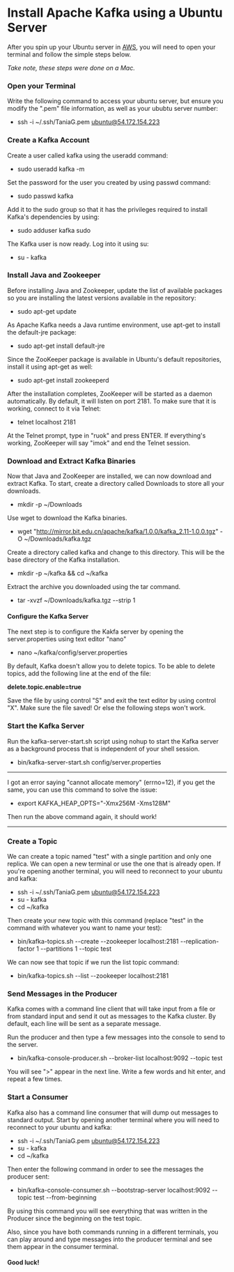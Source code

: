 # Install Apache Kafka using a Ubuntu Server

After you spin up your Ubuntu server in [AWS](https://aws.amazon.com), you will need to open your terminal and follow the simple steps below.

*Take note, these steps were done on a Mac.*

### Open your Terminal 

Write the following command to access your ubuntu server, but ensure you modify the ".pem" file information, as well as your ububtu server number:
+ ssh -i ~/.ssh/TaniaG.pem ubuntu@54.172.154.223

### Create a Kafka Account 

Create a user called kafka using the useradd command:
+ sudo useradd kafka -m

Set the password for the user you created by using passwd command:
+ sudo passwd kafka

Add it to the sudo group so that it has the privileges required to install Kafka's dependencies by using:
+ sudo adduser kafka sudo

The Kafka user is now ready. Log into it using su:
+ su - kafka

### Install Java and Zookeeper

Before installing Java and Zookeeper, update the list of available packages so you are installing the latest versions available in the repository:
+ sudo apt-get update

As Apache Kafka needs a Java runtime environment, use apt-get to install the default-jre package:
+ sudo apt-get install default-jre

Since the ZooKeeper package is available in Ubuntu's default repositories, install it using apt-get as well:
+ sudo apt-get install zookeeperd

After the installation completes, ZooKeeper will be started as a daemon automatically. By default, it will listen on port 2181.
To make sure that it is working, connect to it via Telnet:
+ telnet localhost 2181

At the Telnet prompt, type in "ruok" and press ENTER. If everything's working, ZooKeeper will say "imok" and end the Telnet session.

### Download and Extract Kafka Binaries

Now that Java and ZooKeeper are installed, we can now download and extract Kafka.
To start, create a directory called Downloads to store all your downloads.
+ mkdir -p ~/Downloads

Use wget to download the Kafka binaries.
+ wget "http://mirror.bit.edu.cn/apache/kafka/1.0.0/kafka_2.11-1.0.0.tgz" -O ~/Downloads/kafka.tgz

Create a directory called kafka and change to this directory. This will be the base directory of the Kafka installation.
+ mkdir -p ~/kafka && cd ~/kafka

Extract the archive you downloaded using the tar command.
+ tar -xvzf ~/Downloads/kafka.tgz --strip 1

#### Configure the Kafka Server

The next step is to configure the Kakfa server by opening the server.properties using text editor "nano"
+ nano ~/kafka/config/server.properties

By default, Kafka doesn't allow you to delete topics. To be able to delete topics, add the following line at the end of the file:

**delete.topic.enable=true**

Save the file by using control "S" and exit the text editor by using control "X". Make sure the file saved! Or else the following steps won't work. 

### Start the Kafka Server

Run the kafka-server-start.sh script using nohup to start the Kafka server as a background process that is independent of your shell session.
+ bin/kafka-server-start.sh config/server.properties

---
I got an error saying "cannot allocate memory" (errno=12), if you get the same, you can use this command to solve the issue:
+ export KAFKA_HEAP_OPTS="-Xmx256M -Xms128M"

Then run the above command again, it should work!

---

### Create a Topic

We can create a topic named "test" with a single partition and only one replica. We can open a new terminal or use the one that is already open. 
If you're opening another terminal, you will need to reconnect to your ubuntu and kafka:
+ ssh -i ~/.ssh/TaniaG.pem ubuntu@54.172.154.223
+ su - kafka
+ cd ~/kafka

Then create your new topic with this command (replace "test" in the command with whatever you want to name your test):
+ bin/kafka-topics.sh --create --zookeeper localhost:2181 --replication-factor 1 --partitions 1 --topic test

We can now see that topic if we run the list topic command:
+ bin/kafka-topics.sh --list --zookeeper localhost:2181

### Send Messages in the Producer

Kafka comes with a command line client that will take input from a file or from standard input and send it out as messages to the Kafka cluster. 
By default, each line will be sent as a separate message.

Run the producer and then type a few messages into the console to send to the server.
+ bin/kafka-console-producer.sh --broker-list localhost:9092 --topic test

You will see ">" appear in the next line. Write a few words and hit enter, and repeat a few times. 


### Start a Consumer

Kafka also has a command line consumer that will dump out messages to standard output. 
Start by opening another terminal where you will need to reconnect to your ubuntu and kafka:
+ ssh -i ~/.ssh/TaniaG.pem ubuntu@54.172.154.223
+ su - kafka
+ cd ~/kafka

Then enter the following command in order to see the messages the producer sent:
+ bin/kafka-console-consumer.sh --bootstrap-server localhost:9092 --topic test --from-beginning

By using this command you will see everything that was written in the Producer since the beginning on the test topic. 

Also, since you have both commands running in a different terminals, you can play around and type messages into the producer terminal and see them appear in the consumer terminal.


#### Good luck! 
